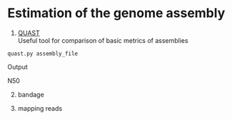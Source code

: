 # Estimation of the genome assembly

1. [QUAST](http://bioinf.spbau.ru/quast)  
Useful tool for comparison of basic metrics of assemblies  

`quast.py assembly_file`  

Output  

N50  

2. bandage

3. mapping reads  
